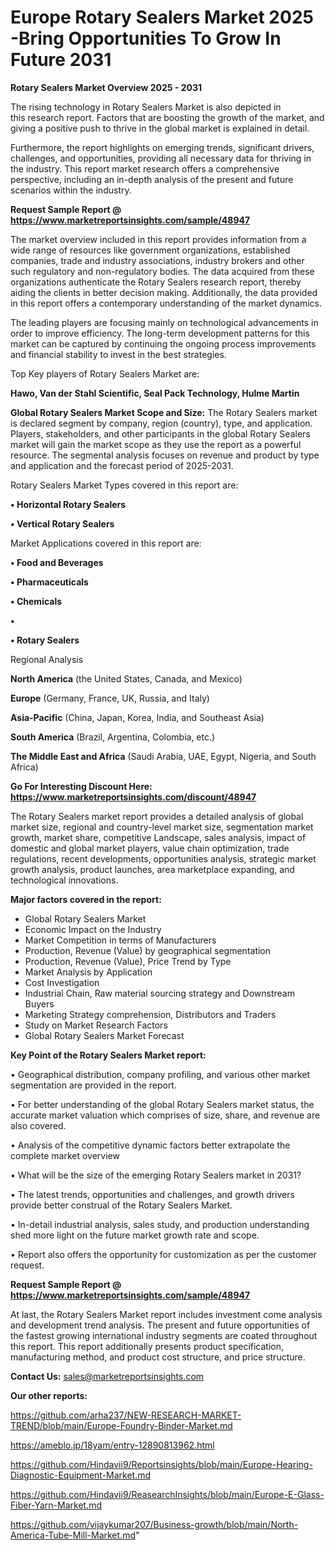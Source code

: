 # Europe Rotary Sealers Market 2025 -Bring Opportunities To Grow In Future 2031

<Strong> Rotary Sealers Market Overview 2025 - 2031</strong>

The rising technology in Rotary Sealers Market is also depicted in this research report. Factors that are boosting the growth of the market, and giving a positive push to thrive in the global market is explained in detail.

Furthermore, the report highlights on emerging trends, significant drivers, challenges, and opportunities, providing all necessary data for thriving in the industry. This report market research offers a comprehensive perspective, including an in-depth analysis of the present and future scenarios within the industry.

<strong>Request Sample Report @ <a href=https://www.marketreportsinsights.com/sample/48947>https://www.marketreportsinsights.com/sample/48947</a></strong>

The market overview included in this report provides information from a wide range of resources like government organizations, established companies, trade and industry associations, industry brokers and other such regulatory and non-regulatory bodies. The data acquired from these organizations authenticate the Rotary Sealers research report, thereby aiding the clients in better decision making. Additionally, the data provided in this report offers a contemporary understanding of the market dynamics.

The leading players are focusing mainly on technological advancements in order to improve efficiency. The long-term development patterns for this market can be captured by continuing the ongoing process improvements and financial stability to invest in the best strategies.

Top Key players of Rotary Sealers Market are:

<strong>Hawo, Van der Stahl Scientific, Seal Pack Technology, Hulme Martin</strong>

<strong><b>Global Rotary Sealers Market Scope and Size:</b></strong>
The Rotary Sealers market is declared segment by company, region (country), type, and application. Players, stakeholders, and other participants in the global Rotary Sealers market will gain the market scope as they use the report as a powerful resource. The segmental analysis focuses on revenue and product by type and application and the forecast period of 2025-2031.

Rotary Sealers Market Types covered in this report are:

<strong>•  Horizontal Rotary Sealers

•  Vertical Rotary Sealers</strong>

Market Applications covered in this report are:

<strong>•  Food and Beverages

•  Pharmaceuticals

•  Chemicals

•  

•  Rotary Sealers</strong> 

Regional Analysis

<strong>North America</strong> (the United States, Canada, and Mexico)

<strong>Europe</strong> (Germany, France, UK, Russia, and Italy)

<strong>Asia-Pacific</strong> (China, Japan, Korea, India, and Southeast Asia)

<strong>South America</strong> (Brazil, Argentina, Colombia, etc.)

<strong>The Middle East and Africa</strong> (Saudi Arabia, UAE, Egypt, Nigeria, and South Africa)

<strong>Go For Interesting Discount Here: <a href=https://www.marketreportsinsights.com/discount/48947>https://www.marketreportsinsights.com/discount/48947</a></strong>

The Rotary Sealers market report provides a detailed analysis of global market size, regional and country-level market size, segmentation market growth, market share, competitive Landscape, sales analysis, impact of domestic and global market players, value chain optimization, trade regulations, recent developments, opportunities analysis, strategic market growth analysis, product launches, area marketplace expanding, and technological innovations.

<strong><b>Major factors covered in the report:</b></strong>
<ul>
  <li>Global Rotary Sealers Market </li>
  <li>Economic Impact on the Industry</li>
  <li>Market Competition in terms of Manufacturers</li>
  <li>Production, Revenue (Value) by geographical segmentation</li>
  <li>Production, Revenue (Value), Price Trend by Type</li>
  <li>Market Analysis by Application</li>
  <li>Cost Investigation</li>
  <li>Industrial Chain, Raw material sourcing strategy and Downstream Buyers</li>
  <li>Marketing Strategy comprehension, Distributors and Traders</li>
  <li>Study on Market Research Factors</li>
  <li>Global Rotary Sealers Market Forecast</li>
</ul>

<strong><b>Key Point of the Rotary Sealers Market report:</b></strong>

• Geographical distribution, company profiling, and various other market segmentation are provided in the report.

• For better understanding of the global Rotary Sealers market status, the accurate market valuation which comprises of size, share, and revenue are also covered.

• Analysis of the competitive dynamic factors better extrapolate the complete market overview

• What will be the size of the emerging Rotary Sealers market in 2031?

• The latest trends, opportunities and challenges, and growth drivers provide better construal of the Rotary Sealers Market.

• In-detail industrial analysis, sales study, and production understanding shed more light on the future market growth rate and scope.

• Report also offers the opportunity for customization as per the customer request.

<strong>Request Sample Report @ <a href=https://www.marketreportsinsights.com/sample/48947>https://www.marketreportsinsights.com/sample/48947</a></strong>

At last, the Rotary Sealers Market report includes investment come analysis and development trend analysis. The present and future opportunities of the fastest growing international industry segments are coated throughout this report. This report additionally presents product specification, manufacturing method, and product cost structure, and price structure.

<strong>Contact Us:</strong>
sales@marketreportsinsights.com

<strong>Our other reports:</strong>

<a href=https://github.com/arha237/NEW-RESEARCH-MARKET-TREND/blob/main/Europe-Foundry-Binder-Market.md>https://github.com/arha237/NEW-RESEARCH-MARKET-TREND/blob/main/Europe-Foundry-Binder-Market.md</a>

<a href=https://ameblo.jp/18yam/entry-12890813962.html>https://ameblo.jp/18yam/entry-12890813962.html</a>

<a href=https://github.com/Hindavii9/Reportsinsights/blob/main/Europe-Hearing-Diagnostic-Equipment-Market.md>https://github.com/Hindavii9/Reportsinsights/blob/main/Europe-Hearing-Diagnostic-Equipment-Market.md</a>

<a href=https://github.com/Hindavii9/ReasearchInsights/blob/main/Europe-E-Glass-Fiber-Yarn-Market.md>https://github.com/Hindavii9/ReasearchInsights/blob/main/Europe-E-Glass-Fiber-Yarn-Market.md</a>

<a href=https://github.com/vijaykumar207/Business-growth/blob/main/North-America-Tube-Mill-Market.md>https://github.com/vijaykumar207/Business-growth/blob/main/North-America-Tube-Mill-Market.md</a>"
